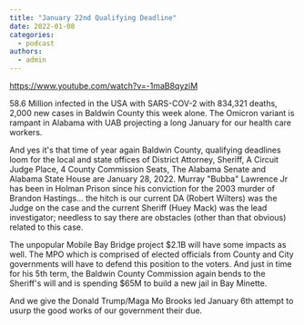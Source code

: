 ```yaml
---
title: "January 22nd Qualifying Deadline"
date: 2022-01-08
categories: 
  - podcast
authors: 
  - admin
---
```


https://www.youtube.com/watch?v=-1maB8qyziM

58.6 Million infected in the USA with SARS-COV-2 with 834,321 deaths, 2,000 new cases in Baldwin County this week alone. The Omicron variant is rampant in Alabama with UAB projecting a long January for our health care workers.

And yes it's that time of year again Baldwin County, qualifying deadlines loom for the local and state offices of District Attorney, Sheriff, A Circuit Judge Place, 4 County Commission Seats, The Alabama Senate and Alabama State House are January 28, 2022. Murray "Bubba" Lawrence Jr has been in Holman Prison since his conviction for the 2003 murder of Brandon Hastings... the hitch is our current DA (Robert Wilters) was the Judge on the case and the current Sheriff (Huey Mack) was the lead investigator; needless to say there are obstacles (other than that obvious) related to this case.

The unpopular Mobile Bay Bridge project $2.1B will have some impacts as well. The MPO which is comprised of elected officials from County and City governments will have to defend this position to the voters. And just in time for his 5th term, the Baldwin County Commission again bends to the Sheriff's will and is spending $65M to build a new jail in Bay Minette.

And we give the Donald Trump/Maga Mo Brooks led January 6th attempt to usurp the good works of our government their due.
